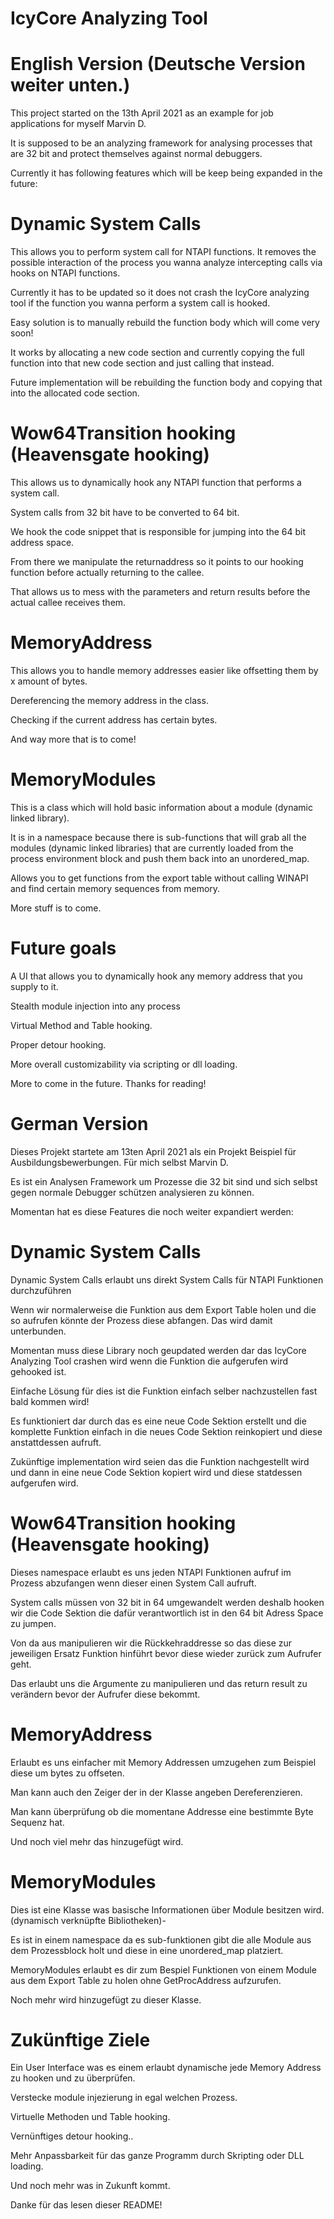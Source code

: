 # IcyCore Analyzing Tool

# English Version (Deutsche Version weiter unten.)

This project started on the 13th April 2021 as an example for job applications for myself Marvin D.

It is supposed to be an analyzing framework for analysing processes that are 32 bit and protect themselves against normal debuggers.

Currently it has following features which will be keep being expanded in the future:

# Dynamic System Calls

This allows you to perform system call for NTAPI functions.
It removes the possible interaction of the process you wanna analyze intercepting calls via hooks on NTAPI functions.

Currently it has to be updated so it does not crash the IcyCore analyzing tool if the function you wanna perform a system call is hooked.

Easy solution is to manually rebuild the function body which will come very soon!

It works by allocating a new code section and currently copying the full function into that new code section and just calling that instead.

Future implementation will be rebuilding the function body and copying that into the allocated code section.

# Wow64Transition hooking (Heavensgate hooking)

This allows us to dynamically hook any NTAPI function that performs a system call.

System calls from 32 bit have to be converted to 64 bit.

We hook the code snippet that is responsible for jumping into the 64 bit address space.

From there we manipulate the returnaddress so it points to our hooking function before actually returning to the callee.

That allows us to mess with the parameters and return results before the actual callee receives them.

# MemoryAddress

This allows you to handle memory addresses easier like offsetting them by x amount of bytes.

Dereferencing the memory address in the class.

Checking if the current address has certain bytes.

And way more that is to come!

# MemoryModules

This is a class which will hold basic information about a module (dynamic linked library).

It is in a namespace because there is sub-functions that will grab all the modules (dynamic linked libraries) that are currently loaded from the process environment block and push them back into an unordered_map.

Allows you to get functions from the export table without calling WINAPI and find certain memory sequences from memory.

More stuff is to come.

# Future goals

A UI that allows you to dynamically hook any memory address that you supply to it.

Stealth module injection into any process

Virtual Method and Table hooking.

Proper detour hooking.

More overall customizability via scripting or dll loading.

More to come in the future. Thanks for reading!

# German Version

Dieses Projekt startete am 13ten April 2021 als ein Projekt Beispiel für Ausbildungsbewerbungen. Für mich selbst Marvin D.

Es ist ein Analysen Framework um Prozesse die 32 bit sind und sich selbst gegen normale Debugger schützen analysieren zu können.

Momentan hat es diese Features die noch weiter expandiert werden:

# Dynamic System Calls

Dynamic System Calls erlaubt uns direkt System Calls für NTAPI Funktionen durchzuführen

Wenn wir normalerweise die Funktion aus dem Export Table holen und die so aufrufen könnte der Prozess diese abfangen. Das wird damit unterbunden.

Momentan muss diese Library noch geupdated werden dar das IcyCore Analyzing Tool crashen wird wenn die Funktion die aufgerufen wird gehooked ist.

Einfache Lösung für dies ist die Funktion einfach selber nachzustellen fast bald kommen wird!

Es funktioniert dar durch das es eine neue Code Sektion erstellt und die komplette Funktion einfach in die neues Code Sektion reinkopiert und diese anstattdessen aufruft.

Zukünftige implementation wird seien das die Funktion nachgestellt wird und dann in eine neue Code Sektion kopiert wird und diese statdessen aufgerufen wird.

# Wow64Transition hooking (Heavensgate hooking)

Dieses namespace erlaubt es uns jeden NTAPI Funktionen aufruf im Prozess abzufangen wenn dieser einen System Call aufruft.

System calls müssen von 32 bit in 64 umgewandelt werden deshalb hooken wir die Code Sektion die dafür verantwortlich ist in den 64 bit Adress Space zu jumpen.

Von da aus manipulieren wir die Rückkehraddresse so das diese zur jeweiligen Ersatz Funktion hinführt bevor diese wieder zurück zum Aufrufer geht.

Das erlaubt uns die Argumente zu manipulieren und das return result zu verändern bevor der Aufrufer diese bekommt.

# MemoryAddress

Erlaubt es uns einfacher mit Memory Addressen umzugehen zum Beispiel diese um bytes zu offseten.

Man kann auch den Zeiger der in der Klasse angeben Dereferenzieren.

Man kann überprüfung ob die momentane Addresse eine bestimmte Byte Sequenz hat.

Und noch viel mehr das hinzugefügt wird.

# MemoryModules

Dies ist eine Klasse was basische Informationen über Module besitzen wird. (dynamisch verknüpfte Bibliotheken)-

Es ist in einem namespace da es sub-funktionen gibt die alle Module aus dem Prozessblock holt und diese in eine unordered_map platziert.

MemoryModules erlaubt es dir zum Bespiel Funktionen von einem Module aus dem Export Table zu holen ohne GetProcAddress aufzurufen.

Noch mehr wird hinzugefügt zu dieser Klasse.


# Zukünftige Ziele

Ein User Interface was es einem erlaubt dynamische jede Memory Address zu hooken und zu überprüfen.

Verstecke module injezierung in egal welchen Prozess.

Virtuelle Methoden und Table hooking.

Vernünftiges detour hooking..

Mehr Anpassbarkeit für das ganze Programm durch Skripting oder DLL loading.

Und noch mehr was in Zukunft kommt.

Danke für das lesen dieser README!
